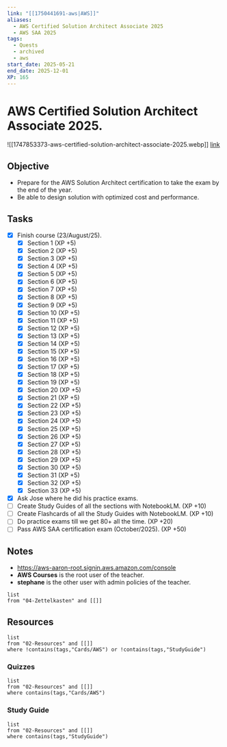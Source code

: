 ```yaml
---
link: "[[1750441691-aws|AWS]]"
aliases:
  - AWS Certified Solution Architect Associate 2025
  - AWS SAA 2025
tags:
  - Quests
  - archived
  - aws
start_date: 2025-05-21
end_date: 2025-12-01
XP: 165
---
```

# AWS Certified Solution Architect Associate 2025.
![[1747853373-aws-certified-solution-architect-associate-2025.webp]]
[link](https://aws.amazon.com/es/certification/certified-solutions-architect-associate/)
## Objective
- Prepare for the AWS Solution Architect certification to take the exam by the end of the year.
- Be able to design solution with optimized cost and performance.
## Tasks
- [x] Finish course (23/August/25).
	- [x] Section 1 (XP +5)
	- [x] Section 2 (XP +5)
	- [x] Section 3 (XP +5)
	- [x] Section 4 (XP +5)
	- [x] Section 5 (XP +5)
	- [x] Section 6 (XP +5)
	- [x] Section 7 (XP +5)
	- [x] Section 8 (XP +5)
	- [x] Section 9 (XP +5)
	- [x] Section 10 (XP +5)
	- [x] Section 11 (XP +5)
	- [x] Section 12 (XP +5)
	- [x] Section 13 (XP +5)
	- [x] Section 14 (XP +5)
	- [x] Section 15 (XP +5)
	- [x] Section 16 (XP +5)
	- [x] Section 17 (XP +5)
	- [x] Section 18 (XP +5)
	- [x] Section 19 (XP +5)
	- [x] Section 20 (XP +5)
	- [x] Section 21 (XP +5)
	- [x] Section 22 (XP +5)
	- [x] Section 23 (XP +5)
	- [x] Section 24 (XP +5)
	- [x] Section 25 (XP +5)
	- [x] Section 26 (XP +5)
	- [x] Section 27 (XP +5)
	- [x] Section 28 (XP +5)
	- [x] Section 29 (XP +5)
	- [x] Section 30 (XP +5)
	- [x] Section 31 (XP +5)
	- [x] Section 32 (XP +5)
	- [x] Section 33 (XP +5)
- [x] Ask Jose where he did his practice exams.
- [ ] Create Study Guides of all the sections with NotebookLM. (XP +10)
- [ ] Create Flashcards of all the Study Guides with NotebookLM. (XP +10)
- [ ] Do practice exams till we get 80+ all the time. (XP +20)
- [ ] Pass AWS SAA certification exam (October/2025). (XP +50)
## Notes
- https://aws-aaron-root.signin.aws.amazon.com/console
- **AWS Courses** is the root user of the teacher.
- **stephane** is the other user with admin policies of the teacher.

```dataview
list
from "04-Zettelkasten" and [[]]
```

## Resources
```dataview
list
from "02-Resources" and [[]]
where !contains(tags,"Cards/AWS") or !contains(tags,"StudyGuide")
```

### Quizzes
```dataview
list
from "02-Resources" and [[]]
where contains(tags,"Cards/AWS")
```

### Study Guide
```dataview
list
from "02-Resources" and [[]]
where contains(tags,"StudyGuide")
```
